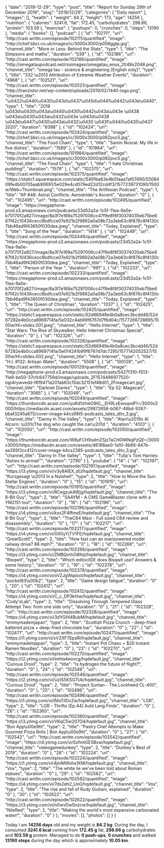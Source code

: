 {
    "date": "2019-12-29",
    "type": "post",
    "title": "Report for Sunday 29th of December 2019",
    "slug": "2019\/12\/29",
    "categories": [
        "Daily report"
    ],
    "images": [],
    "health": {
        "weight": 84.2,
        "height": 173,
        "age": 14256
    },
    "nutrition": {
        "calories": 3241.6,
        "fat": 172.45,
        "carbohydrates": 298.66,
        "protein": 103.59
    },
    "exercise": {
        "pushups": 0,
        "crunches": 0,
        "steps": 13190
    },
    "media": {
        "books": [],
        "podcast": [
            {
                "id": "102111",
                "url": "http:\/\/cast.writtn.com\/episode\/102111\/quantified",
                "image": "http:\/\/ichef.bbci.co.uk\/images\/ic\/3000x3000\/p058ggtp.jpg",
                "channel_title": "More or Less: Behind the Stats",
                "type": 1,
                "title": "The Simpsons and maths",
                "duration": "539"
            },
            {
                "id": "102186",
                "url": "http:\/\/cast.writtn.com\/episode\/102186\/quantified",
                "image": "http:\/\/omegataupodcast.net\/rssimages\/omegatau_enus_2048x2048.png",
                "channel_title": "omega tau - science & engineering [English only]",
                "type": 1,
                "title": "332 \u2013 Attribution of Extreme Weather Events",
                "duration": "4968"
            },
            {
                "id": "102521",
                "url": "http:\/\/cast.writtn.com\/episode\/102521\/quantified",
                "image": "http:\/\/tranzistor.net\/wp-content\/uploads\/2019\/02\/1440-logo.png",
                "channel_title": "\u0422\u0440\u0430\u043d\u0437\u045d\u0441\u0442\u043e\u0440",
                "type": 1,
                "title": "2019 \u043d\u0430\u043a\u0440\u0430\u0442\u043a\u043e \u0438 \u043a\u0430\u043a\u0432\u043e \u043d\u0438 \u043e\u0447\u0430\u043a\u0432\u0430 \u043f\u0440\u0435\u0437 2020",
                "duration": "6398"
            },
            {
                "id": "102424",
                "url": "http:\/\/cast.writtn.com\/episode\/102424\/quantified",
                "image": "http:\/\/ichef.bbci.co.uk\/images\/ic\/3000x3000\/p062pvc5.jpg",
                "channel_title": "The Food Chain",
                "type": 1,
                "title": "Samin Nosrat: My life in five dishes",
                "duration": "1589"
            },
            {
                "id": "101984",
                "url": "http:\/\/cast.writtn.com\/episode\/101984\/quantified",
                "image": "http:\/\/ichef.bbci.co.uk\/images\/ic\/3000x3000\/p062pvc5.jpg",
                "channel_title": "The Food Chain",
                "type": 1,
                "title": "I hate Christmas pudding!",
                "duration": "1579"
            },
            {
                "id": "102375",
                "url": "http:\/\/cast.writtn.com\/episode\/102375\/quantified",
                "image": "https:\/\/static1.squarespace.com\/static\/5491ba63e4b01aaa7af07490\/5508409fe4b00705aab90691\/5e029e4cd079ed22d12cd4f3\/1577239731090\/1500w\/Web+Thumbnail.png",
                "channel_title": "The Artifexian Podcast",
                "type": 1,
                "title": "AP #48: Astral Conflicts: Aerostrider's Ascent",
                "duration": "0"
            },
            {
                "id": "102495",
                "url": "http:\/\/cast.writtn.com\/episode\/102495\/quantified",
                "image": "https:\/\/megaphone-prod.s3.amazonaws.com\/podcasts\/23d52a2a-1c5f-11ea-9a0e-b70170f2a827\/image\/8a3f7e169a75297006cc47f9e8f8f30374035eb75be667f42c10436cecc8bdfcce07e921b2f9892a0a08b72a3eb63c8f876c8f4130c7bb46ad9f43650f030dea.jpeg",
                "channel_title": "Today, Explained",
                "type": 1,
                "title": "Song of the Year",
                "duration": "1414"
            },
            {
                "id": "102449",
                "url": "http:\/\/cast.writtn.com\/episode\/102449\/quantified",
                "image": "https:\/\/megaphone-prod.s3.amazonaws.com\/podcasts\/23d52a2a-1c5f-11ea-9a0e-b70170f2a827\/image\/8a3f7e169a75297006cc47f9e8f8f30374035eb75be667f42c10436cecc8bdfcce07e921b2f9892a0a08b72a3eb63c8f876c8f4130c7bb46ad9f43650f030dea.jpeg",
                "channel_title": "Today, Explained",
                "type": 1,
                "title": "Person of the Year ",
                "duration": "991"
            },
            {
                "id": "102233",
                "url": "http:\/\/cast.writtn.com\/episode\/102233\/quantified",
                "image": "https:\/\/megaphone-prod.s3.amazonaws.com\/podcasts\/23d52a2a-1c5f-11ea-9a0e-b70170f2a827\/image\/8a3f7e169a75297006cc47f9e8f8f30374035eb75be667f42c10436cecc8bdfcce07e921b2f9892a0a08b72a3eb63c8f876c8f4130c7bb46ad9f43650f030dea.jpeg",
                "channel_title": "Today, Explained",
                "type": 1,
                "title": "The Queen of Christmas",
                "duration": "1337"
            },
            {
                "id": "102425",
                "url": "http:\/\/cast.writtn.com\/episode\/102425\/quantified",
                "image": "https:\/\/static1.squarespace.com\/static\/52d66949e4b0a8cec3bcdd46\/52d67282e4b0cca8969714fa\/5e032c4ab99f6767d7f6d04c\/1577266728895\/1500w\/HI+slides.001.jpeg",
                "channel_title": "Hello Internet",
                "type": 1,
                "title": "Star Wars: The Rise of Skywalker, Hello Internet Christmas Special",
                "duration": "0"
            },
            {
                "id": "102326",
                "url": "http:\/\/cast.writtn.com\/episode\/102326\/quantified",
                "image": "https:\/\/static1.squarespace.com\/static\/52d66949e4b0a8cec3bcdd46\/52d67282e4b0cca8969714fa\/5e014241b99f6767d7dc7295\/1577142052527\/1500w\/HI+slides.002.png",
                "channel_title": "Hello Internet",
                "type": 1,
                "title": "H.I. #132: Artisan Water",
                "duration": "5508"
            },
            {
                "id": "100129",
                "url": "http:\/\/cast.writtn.com\/episode\/100129\/quantified",
                "image": "http:\/\/megaphone-prod.s3.amazonaws.com\/podcasts\/5427f310-f513-11e9-be50-37cfc647759d\/image\/uploads_2F1574496977520-tqp4rywvedd-f6f9471a201ab63c15dc32151ef48d01_2Fmagecart.jpg",
                "channel_title": "Darknet Diaries",
                "type": 1,
                "title": "Ep 52: Magecart",
                "duration": "3065"
            },
            {
                "id": "102049",
                "url": "http:\/\/cast.writtn.com\/episode\/102049\/quantified",
                "image": "https:\/\/thumborcdn.acast.com\/yuKd1zhwO9IG__EH9LxEwsqvdFI=\/3000x3000\/https:\/\/mediacdn.acast.com\/assets\/29872658-b067-48bd-9267-bbaf3245a675\/cover-image-k4cs98t5-podcasts_tales_ditv_3.jpg",
                "channel_title": "Danny In The Valley",
                "type": 1,
                "title": "Atari\u2019s Al Alcorn: \u201cThe dog who caught the car\u201d ",
                "duration": "4120"
            },
            {
                "id": "102050",
                "url": "http:\/\/cast.writtn.com\/episode\/102050\/quantified",
                "image": "https:\/\/thumborcdn.acast.com\/W8uFCH9sdmZSjz7aCH0lWNqPzQE=\/3000x3000\/https:\/\/mediacdn.acast.com\/assets\/46188ae0-1a10-4b66-847b-aa265f2cc412\/cover-image-k4cs2385-podcasts_tales_ditv_3.jpg",
                "channel_title": "Danny In The Valley",
                "type": 1,
                "title": "Tulip's Tom Harries: \"Ashes to airmail\"",
                "duration": "2790"
            }
        ],
        "youtube": {
            "14": {
                "id": "102197",
                "url": "http:\/\/cast.writtn.com\/episode\/102197\/quantified",
                "image": "https:\/\/i3.ytimg.com\/vi\/v3y8AIEX_dU\/hqdefault.jpg",
                "channel_title": "Kurzgesagt \u2013 In a Nutshell",
                "type": 2,
                "title": "How to Move the Sun: Stellar Engines",
                "duration": "0"
            },
            "15": {
                "id": "101915",
                "url": "http:\/\/cast.writtn.com\/episode\/101915\/quantified",
                "image": "https:\/\/i3.ytimg.com\/vi\/RCegzukAWjg\/hqdefault.jpg",
                "channel_title": "The 8-Bit Guy",
                "type": 2,
                "title": "SAAYM - A CMS GameBlaster clone with a YM2151 too!",
                "duration": "0"
            },
            "16": {
                "id": "102196",
                "url": "http:\/\/cast.writtn.com\/episode\/102196\/quantified",
                "image": "https:\/\/i4.ytimg.com\/vi\/kxx2F4ffmeE\/hqdefault.jpg",
                "channel_title": "The 8-Bit Guy",
                "type": 2,
                "title": "TheC64 Maxi - Full sized C64 review and disassembly",
                "duration": "0"
            },
            "17": {
                "id": "102217",
                "url": "http:\/\/cast.writtn.com\/episode\/102217\/quantified",
                "image": "https:\/\/i4.ytimg.com\/vi\/GX0yYjTV1FE\/hqdefault.jpg",
                "channel_title": "GreatScott!",
                "type": 2,
                "title": "How fast can an overpowered model railway drive? 88 mph?",
                "duration": "0"
            },
            "18": {
                "id": "102266",
                "url": "http:\/\/cast.writtn.com\/episode\/102266\/quantified",
                "image": "https:\/\/i3.ytimg.com\/vi\/ZMBQmhO8KqI\/hqdefault.jpg",
                "channel_title": "Bisqwit",
                "type": 2,
                "title": "Which editor\/IDE does Bisqwit use? Answers & some history.",
                "duration": "0"
            },
            "19": {
                "id": "102378",
                "url": "http:\/\/cast.writtn.com\/episode\/102378\/quantified",
                "image": "https:\/\/i4.ytimg.com\/vi\/oVZJgWqdxoI\/hqdefault.jpg",
                "channel_title": "pocket83\u00b2",
                "type": 2,
                "title": "Game design fatigue",
                "duration": "0"
            },
            "20": {
                "id": "102412",
                "url": "http:\/\/cast.writtn.com\/episode\/102412\/quantified",
                "image": "https:\/\/i4.ytimg.com\/vi\/C_c_DP3khtw\/hqdefault.jpg",
                "channel_title": "Cody'sLab",
                "type": 2,
                "title": "Dissolving Through Tempered Glass Attempt Two: from one side only",
                "duration": "0"
            },
            "21": {
                "id": "102328",
                "url": "http:\/\/cast.writtn.com\/episode\/102328\/quantified",
                "image": "https:\/\/i4.ytimg.com\/vi\/3dYGHI4BubM\/hqdefault.jpg",
                "channel_title": "emmymadeinjapan",
                "type": 2,
                "title": "Scottish Pizza Crunch - deep-fried battered pizza + deep-fried chocolate bar",
                "duration": "0"
            },
            "22": {
                "id": "102471",
                "url": "http:\/\/cast.writtn.com\/episode\/102471\/quantified",
                "image": "https:\/\/i1.ytimg.com\/vi\/xV2XF7EpsRI\/hqdefault.jpg",
                "channel_title": "emmymadeinjapan",
                "type": 2,
                "title": "Instant Pot Chasu + $20 Instant Ramen Noodles",
                "duration": "0"
            },
            "23": {
                "id": "102270",
                "url": "http:\/\/cast.writtn.com\/episode\/102270\/quantified",
                "image": "https:\/\/i2.ytimg.com\/vi\/imhla4eovcg\/hqdefault.jpg",
                "channel_title": "Curious Droid",
                "type": 2,
                "title": "Is hydrogen the future of flight?",
                "duration": "0"
            },
            "24": {
                "id": "102546",
                "url": "http:\/\/cast.writtn.com\/episode\/102546\/quantified",
                "image": "https:\/\/i2.ytimg.com\/vi\/UzIS5KSG7Uk\/hqdefault.jpg",
                "channel_title": "Curious Droid",
                "type": 2,
                "title": "Project Suntan - The Lockheed CL-400",
                "duration": "0"
            },
            "25": {
                "id": "102496",
                "url": "http:\/\/cast.writtn.com\/episode\/102496\/quantified",
                "image": "https:\/\/i1.ytimg.com\/vi\/lNlsTIlDvZw\/hqdefault.jpg",
                "channel_title": "LGR",
                "type": 2,
                "title": "LGR - Thrifts [Ep.44] Auld Lang Finds",
                "duration": "0"
            },
            "26": {
                "id": "102360",
                "url": "http:\/\/cast.writtn.com\/episode\/102360\/quantified",
                "image": "https:\/\/i3.ytimg.com\/vi\/VKqC5w207O4\/hqdefault.jpg",
                "channel_title": "Bon App\u00e9tit",
                "type": 2,
                "title": "Pastry Chef Attempts to Make Gourmet Pizza Rolls | Bon App\u00e9tit",
                "duration": "0"
            },
            "27": {
                "id": "102542",
                "url": "http:\/\/cast.writtn.com\/episode\/102542\/quantified",
                "image": "https:\/\/i4.ytimg.com\/vi\/SzfmtGESBxw\/hqdefault.jpg",
                "channel_title": "videogamedunkey",
                "type": 2,
                "title": "Dunkey's Best of 2019",
                "duration": "0"
            },
            "28": {
                "id": "102224",
                "url": "http:\/\/cast.writtn.com\/episode\/102224\/quantified",
                "image": "https:\/\/i1.ytimg.com\/vi\/4jmMWohs1XM\/hqdefault.jpg",
                "channel_title": "Vox",
                "type": 2,
                "title": "The white lie we've been told about Roman statues",
                "duration": "0"
            },
            "29": {
                "id": "102582",
                "url": "http:\/\/cast.writtn.com\/episode\/102582\/quantified",
                "image": "https:\/\/i4.ytimg.com\/vi\/7ds2eh2_Un0\/hqdefault.jpg",
                "channel_title": "Vox",
                "type": 2,
                "title": "The rise and fall of Rudy Giuliani, explained",
                "duration": "0"
            },
            "30": {
                "id": "102622",
                "url": "http:\/\/cast.writtn.com\/episode\/102622\/quantified",
                "image": "https:\/\/i3.ytimg.com\/vi\/n0wvDwSnzcw\/hqdefault.jpg",
                "channel_title": "NileRed",
                "type": 2,
                "title": "Making the world's most expensive carbonated water!",
                "duration": "0"
            }
        },
        "movies": [],
        "photos": []
    }
}

Today I am <strong>14256 days</strong> old and my weight is <strong>84.2 kg</strong>. During the day, I consumed <strong>3241.6 kcal</strong> coming from <strong>172.45 g</strong> fat, <strong>298.66 g</strong> carbohydrates and <strong>103.59 g</strong> protein. Managed to do <strong>0 push-ups</strong>, <strong>0 crunches</strong> and walked <strong>13190 steps</strong> during the day which is approximately <strong>10.05 km</strong>.